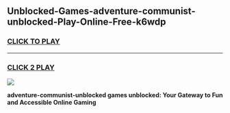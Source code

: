 
## Unblocked-Games-adventure-communist-unblocked-Play-Online-Free-k6wdp
<h3>
<a href="https://premium76.site?title=adventure-communist-unblocked&ref=26A">CLICK TO PLAY</a></h3>
<hr>

<h3>
<a href="https://premium76.site?title=adventure-communist-unblocked&ref=26A">CLICK 2 PLAY</a>
  
</h3>

<a href="https://premium76.site?title=adventure-communist-unblocked&ref=26A"><img src="https://clearcache.store/games.png"></a>


**adventure-communist-unblocked games unblocked: Your Gateway to Fun and Accessible Online Gaming**
